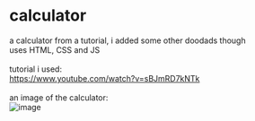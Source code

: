 # calculator
a calculator from a tutorial, i added some other doodads though<br>
uses HTML, CSS and JS
<br>
<br>
tutorial i used:
<br>
https://www.youtube.com/watch?v=sBJmRD7kNTk
<br>
<br>
an image of the calculator:
<br>
![image](https://github.com/user-attachments/assets/0315f9d8-1b1a-4ae0-b7a4-dbacf0689eef)
